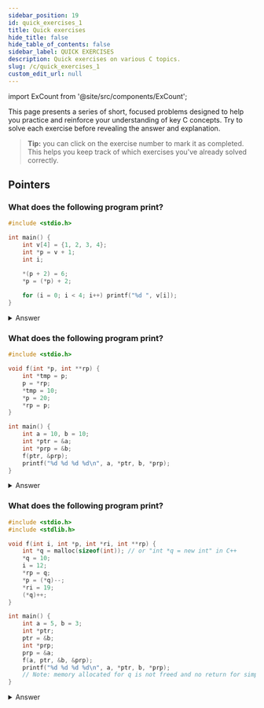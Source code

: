 ```yaml
---
sidebar_position: 19
id: quick_exercises_1
title: Quick exercises
hide_title: false
hide_table_of_contents: false
sidebar_label: QUICK EXERCISES
description: Quick exercises on various C topics.
slug: /c/quick_exercises_1
custom_edit_url: null
---
```


import ExCount from '@site/src/components/ExCount';

This page presents a series of short, focused problems designed to help you practice and reinforce your understanding of key C concepts. Try to solve each exercise before revealing the answer and explanation.

> **Tip:** you can click on the exercise number to mark it as completed. This helps you keep track of which exercises you've already solved correctly.

## Pointers

<ExCount><h3>What does the following program print?</h3></ExCount>

```cpp
#include <stdio.h>

int main() {
    int v[4] = {1, 2, 3, 4};
    int *p = v + 1;
    int i;

    *(p + 2) = 6;
    *p = (*p) + 2;
    
    for (i = 0; i < 4; i++) printf("%d ", v[i]);
}
```

<details>
<summary>Answer</summary>

```cpp
#include <iostream>
using namespace std;

int main() {
    int v[4] = {1, 2, 3, 4};
    int *p = v + 1;  // p points to v[1] (the second element of v)
    int i;

    *(p + 2) = 6;    // modifies v[3] to 6 (p points to v[1], so p+2 is v[3])
    *p = (*p) + 2;   // modifies v[1] to v[1] + 2 (so v[1] becomes 4)

    for (i = 0; i < 4; i++) cout << v[i] << " ";
    // Final array: {1, 4, 3, 6}
}
```

**Notes:**

The `*` operator has two distinct meanings in pointer-related code:

- **When declaring a pointer:** `int *p;`, `*` indicates that `p` is a pointer to an integer. It tells the compiler that `p` will store the address of an integer variable.

- **When dereferencing a pointer:** `*p = 10;`, `*` is the dereference operator. It accesses the value at the memory address the pointer `p` holds, allowing you to **read and/or modify** that value being pointed to.

- `*(p + n)` accesses the element `n` positions after the one `p` points to.

**Extra note:**

In C and C++, dereferencing a pointer with `*(p + 2)` yields an lvalue (referring to a memory location); when used in a context that requires a value (such as printing), this lvalue undergoes an lvalue-to-rvalue conversion to produce the stored value.

**Output:**
<div class="output">
<code class="output">
1 4 3 6
</code>
</div>

</details>

<ExCount><h3>What does the following program print?</h3></ExCount>

```c
#include <stdio.h>

void f(int *p, int **rp) {
    int *tmp = p;
    p = *rp;
    *tmp = 10;
    *p = 20;
    *rp = p;
}

int main() {
    int a = 10, b = 10;
    int *ptr = &a;
    int *prp = &b;
    f(ptr, &prp);
    printf("%d %d %d %d\n", a, *ptr, b, *prp);
}
```

<details>
<summary>Answer</summary>

```c
#include <stdio.h>

void f(int *p, int **rp) {
    int *tmp = p;         // tmp points to a
    p = *rp;              // p now points to b
    *tmp = 10;            // sets a = 10
    *p = 20;              // sets b = 20
    *rp = p;              // prp still points to b
}

int main() {
    int a = 10, b = 10;
    int *ptr = &a;        // ptr points to a
    int *prp = &b;        // prp points to b
    f(ptr, &prp);
    printf("%d %d %d %d\n", a, *ptr, b, *prp);
    // Output: 10 10 20 20
}
```

**Explanation:**
When we call `f(ptr, &prp)`, we're passing a pointer to `a` and a pointer to the pointer `prp`. Inside the function, `tmp` saves the pointer to `a`, then `p` is redirected to point to `b`. We set `a` to 10 (which doesn't change its value) and `b` to 20. The pointer `prp` continues to point to `b`. After the function call, `a` is 10, `ptr` still points to `a` so `*ptr` is 10, `b` is 20, and `prp` points to `b` so `*prp` is 20.

**Output:**
<div class="output">
<code class="output">
10 10 20 20
</code>
</div>

</details>

<ExCount><h3>What does the following program print?</h3></ExCount>

```c
#include <stdio.h>
#include <stdlib.h>

void f(int i, int *p, int *ri, int **rp) {
    int *q = malloc(sizeof(int)); // or "int *q = new int" in C++
    *q = 10;
    i = 12;
    *rp = q;
    *p = (*q)--;
    *ri = 19;
    (*q)++;
}

int main() {
    int a = 5, b = 3;
    int *ptr;
    ptr = &b;
    int *prp;
    prp = &a;
    f(a, ptr, &b, &prp);
    printf("%d %d %d %d\n", a, *ptr, b, *prp);
    // Note: memory allocated for q is not freed and no return for simplicity.
}
```

<details>
<summary>Answer</summary>

```c
#include <stdio.h>
#include <stdlib.h>

void f(int i, int *p, int *ri, int **rp) {
    int *q = malloc(sizeof(int));  // Allocate memory for q
    *q = 10;                       // Set q to point to value 10
    i = 12;                        // Local variable change, doesn't affect main
    *rp = q;                       // prp now points to q instead of a
    *p = (*q)--;                   // b gets 10, q now points to 9
    *ri = 19;                      // b is set to 19
    (*q)++;                        // q now points to 10 again
}

int main() {
    int a = 5, b = 3;              // Initialize variables
    int *ptr;
    ptr = &b;                      // ptr points to b
    int *prp;
    prp = &a;                      // prp points to a
    f(a, ptr, &b, &prp);
    printf("%d %d %d %d\n", a, *ptr, b, *prp);
    // Output: 5 19 19 10
}
```

**Explanation:**
The function performs several operations:
1. `a` remains unchanged (5) in main because `i` is passed by value
2. `b` is set to 10 through `*p = (*q)--` but then changed to 19 through `*ri = 19`
3. `ptr` points to `b`, so `*ptr` is 19
4. `prp` initially points to `a` but is changed to point to `q` which has value 10

**Output:**
<div class="output">
<code class="output">
5 19 19 10
</code>
</div>

</details>
